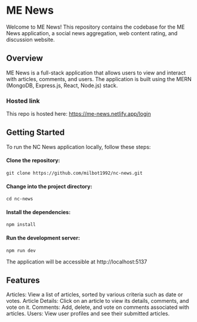 # ME News
Welcome to ME News! This repository contains the codebase for the ME News application, a social news aggregation, web content rating, and discussion website.

## Overview
ME News is a full-stack application that allows users to view and interact with articles, comments, and users. The application is built using the MERN (MongoDB, Express.js, React, Node.js) stack.

### Hosted link
This repo is hosted here: https://me-news.netlify.app/login

## Getting Started
To run the NC News application locally, follow these steps:

#### Clone the repository:
```git clone https://github.com/milbot1992/nc-news.git```

#### Change into the project directory:
```cd nc-news```

#### Install the dependencies:
```npm install```

#### Run the development server:
```npm run dev```

The application will be accessible at http://localhost:5137

## Features
Articles: View a list of articles, sorted by various criteria such as date or votes.
Article Details: Click on an article to view its details, comments, and vote on it.
Comments: Add, delete, and vote on comments associated with articles.
Users: View user profiles and see their submitted articles.
